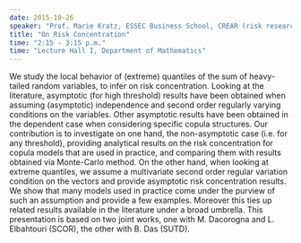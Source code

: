 ```yaml
---
date: 2015-10-26
speaker: "Prof. Marie Kratz, ESSEC Business School, CREAR (risk research center)"
title: "On Risk Concentration"
time: "2:15 - 3:15 p.m." 
time: "Lecture Hall I, Department of Mathematics"
---
```

We study the local behavior of (extreme) quantiles of the sum of heavy-tailed random variables, to infer on risk concentration. Looking at the literature, asymptotic (for high threshold) results have been obtained when assuming (asymptotic) independence and second order regularly varying conditions on the variables. Other asymptotic results have been obtained in the dependent case when considering specific copula structures. Our contribution is to investigate on one hand, the non-asymptotic case (i.e. for any threshold), providing analytical results on the risk concentration for copula models that are used in practice, and comparing them with results obtained via Monte-Carlo method. On the other hand, when looking at extreme quantiles, we assume a multivariate second order regular variation condition on the vectors and provide asymptotic risk concentration results. We show that many models used in practice come under the purview of such an assumption and provide a few examples. Moreover this ties up related results available in the literature under a broad umbrella. This presentation is based on two joint works, one with M. Dacorogna and L. Elbahtouri (SCOR), the other with B. Das (SUTD).
